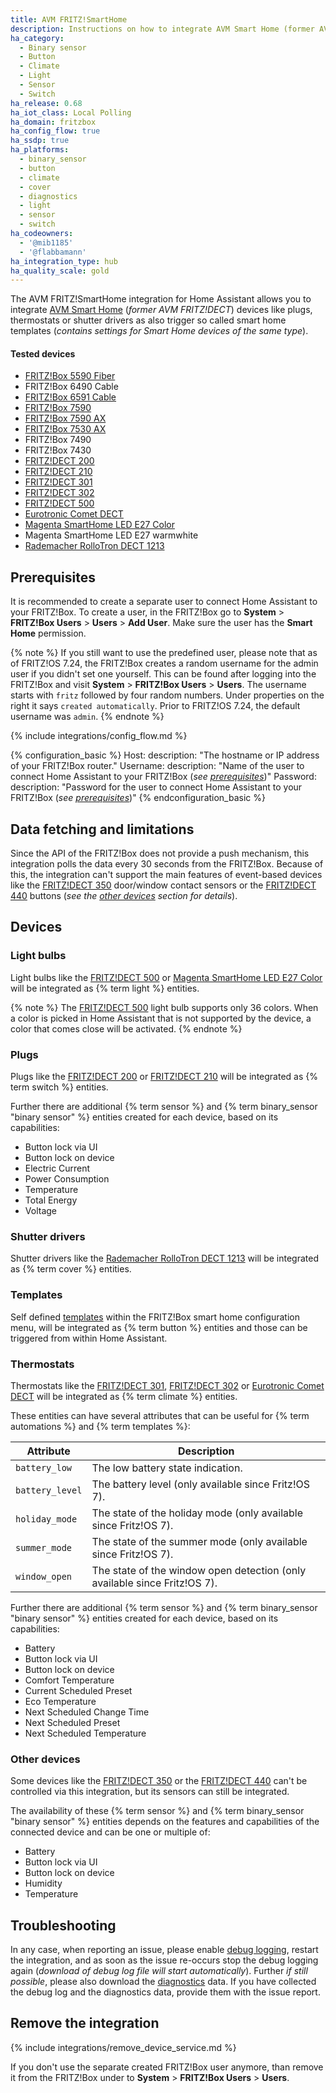 ```yaml
---
title: AVM FRITZ!SmartHome
description: Instructions on how to integrate AVM Smart Home (former AVM FRITZ!DECT) components into Home Assistant.
ha_category:
  - Binary sensor
  - Button
  - Climate
  - Light
  - Sensor
  - Switch
ha_release: 0.68
ha_iot_class: Local Polling
ha_domain: fritzbox
ha_config_flow: true
ha_ssdp: true
ha_platforms:
  - binary_sensor
  - button
  - climate
  - cover
  - diagnostics
  - light
  - sensor
  - switch
ha_codeowners:
  - '@mib1185'
  - '@flabbamann'
ha_integration_type: hub
ha_quality_scale: gold
---
```


The AVM FRITZ!SmartHome integration for Home Assistant allows you to integrate [AVM Smart Home](https://en.avm.de/products/smart-home/) (_former AVM FRITZ!DECT_) devices like plugs, thermostats or shutter drivers as also trigger so called smart home templates (_contains settings for Smart Home devices of the same type_).

#### Tested devices

- [FRITZ!Box 5590 Fiber][fritzbox_5590_fiber]
- FRITZ!Box 6490 Cable
- [FRITZ!Box 6591 Cable][fritzbox_6591_cable]
- [FRITZ!Box 7590][fritzbox_7590]
- [FRITZ!Box 7590 AX][fritzbox_7590_ax]
- [FRITZ!Box 7530 AX][fritzbox_7530_ax]
- FRITZ!Box 7490
- FRITZ!Box 7430
- [FRITZ!DECT 200][fritzdect_200]
- [FRITZ!DECT 210][fritzdect_210]
- [FRITZ!DECT 301][fritzdect_301]
- [FRITZ!DECT 302][fritzdect_302]
- [FRITZ!DECT 500][fritzdect_500]
- [Eurotronic Comet DECT][eurotronic_comet_dect]
- [Magenta SmartHome LED E27 Color][magenta_led_e27_color]
- Magenta SmartHome LED E27 warmwhite
- [Rademacher RolloTron DECT 1213][rademacher_rollotron_dect_1213]

## Prerequisites

It is recommended to create a separate user to connect Home Assistant to your FRITZ!Box. To create a user, in the FRITZ!Box go to **System** > **FRITZ!Box Users** > **Users** > **Add User**. Make sure the user has the **Smart Home** permission.

{% note %}
If you still want to use the predefined user, please note that as of FRITZ!OS 7.24, the FRITZ!Box creates a random username for the admin user if you didn't set one yourself. This can be found after logging into the FRITZ!Box and visit **System** > **FRITZ!Box Users** > **Users**. The username starts with `fritz` followed by four random numbers. Under properties on the right it says `created automatically`. Prior to FRITZ!OS 7.24, the default username was `admin`.
{% endnote %}

{% include integrations/config_flow.md %}

{% configuration_basic %}
Host:
  description: "The hostname or IP address of your FRITZ!Box router."
Username:
  description: "Name of the user to connect Home Assistant to your FRITZ!Box (_see [prerequisites](#prerequisites)_)"
Password:
  description: "Password for the user to connect Home Assistant to your FRITZ!Box (_see [prerequisites](#prerequisites)_)"
{% endconfiguration_basic %}

## Data fetching and limitations

Since the API of the FRITZ!Box does not provide a push mechanism, this integration polls the data every 30 seconds from the FRITZ!Box. Because of this, the integration can't support the main features of event-based devices like the [FRITZ!DECT 350][fritzdect_350] door/window contact sensors or the [FRITZ!DECT 440][fritzdect_440] buttons (_see the [other devices](#other-devices) section for details_).

## Devices

### Light bulbs

Light bulbs like the [FRITZ!DECT 500][fritzdect_500] or [Magenta SmartHome LED E27 Color][magenta_led_e27_color] will be integrated as {% term light %} entities.

{% note %}
The [FRITZ!DECT 500][fritzdect_500] light bulb supports only 36 colors. When a color is picked in Home Assistant that is not supported by the device, a color that comes close will be activated.
{% endnote %}

### Plugs

Plugs like the [FRITZ!DECT 200][fritzdect_200] or [FRITZ!DECT 210][fritzdect_210] will be integrated as {% term switch %} entities.

Further there are additional {% term sensor %} and {% term binary_sensor "binary sensor" %} entities created for each device, based on its capabilities:

- Button lock via UI
- Button lock on device
- Electric Current
- Power Consumption
- Temperature
- Total Energy
- Voltage

### Shutter drivers

Shutter drivers like the [Rademacher RolloTron DECT 1213][rademacher_rollotron_dect_1213] will be integrated as {% term cover %} entities.

### Templates

Self defined [templates](https://en.avm.de/guide/three-smart-home-templates-that-will-make-your-life-easier) within the FRITZ!Box smart home configuration menu, will be integrated as {% term button %} entities and those can be triggered from within Home Assistant.

### Thermostats

Thermostats like the [FRITZ!DECT 301][fritzdect_301], [FRITZ!DECT 302][fritzdect_302] or [Eurotronic Comet DECT][eurotronic_comet_dect] will be integrated as {% term climate %} entities.

These entities can have several attributes that can be useful for {% term automations %} and {% term templates %}:

| Attribute | Description |
| --------- | ----------- |
| `battery_low` | The low battery state indication. |
| `battery_level` | The battery level (only available since Fritz!OS 7). |
| `holiday_mode` | The state of the holiday mode (only available since Fritz!OS 7). |
| `summer_mode` | The state of the summer mode (only available since Fritz!OS 7). |
| `window_open` | The state of the window open detection (only available since Fritz!OS 7). |

Further there are additional {% term sensor %} and {% term binary_sensor "binary sensor" %} entities created for each device, based on its capabilities:

- Battery
- Button lock via UI
- Button lock on device
- Comfort Temperature
- Current Scheduled Preset
- Eco Temperature
- Next Scheduled Change Time
- Next Scheduled Preset
- Next Scheduled Temperature

### Other devices

Some devices like the [FRITZ!DECT 350][fritzdect_350] or the [FRITZ!DECT 440][fritzdect_440] can't be controlled via this integration, but its sensors can still be integrated.

The availability of these {% term sensor %} and {% term binary_sensor "binary sensor" %} entities depends on the features and capabilities of the connected device and can be one or multiple of:

- Battery
- Button lock via UI
- Button lock on device
- Humidity
- Temperature

[fritzbox_5590_fiber]: https://en.avm.de/products/fritzbox/fritzbox-5590-fiber
[fritzbox_6591_cable]: https://en.avm.de/products/fritzbox/fritzbox-6591-cable
[fritzbox_7590]: https://en.avm.de/products/fritzbox/fritzbox-7590
[fritzbox_7590_ax]: https://en.avm.de/products/fritzbox/fritzbox-7590-ax
[fritzbox_7530_ax]: https://en.avm.de/products/fritzbox/fritzbox-7530-ax
[fritzdect_200]: https://en.avm.de/products/smart-home/fritzdect-200
[fritzdect_210]: https://en.avm.de/products/smart-home/fritzdect-210
[fritzdect_301]: https://en.avm.de/products/smart-home/fritzdect-301
[fritzdect_302]: https://en.avm.de/products/smart-home/fritzdect-302
[fritzdect_350]: https://en.avm.de/products/smart-home/fritzdect-350
[fritzdect_440]: https://en.avm.de/products/smart-home/fritzdect-440
[fritzdect_500]: https://en.avm.de/products/smart-home/fritzdect-500
[eurotronic_comet_dect]: https://eurotronic.org/produkte/dect-ule-heizkoerperthermostat/comet-dect
[magenta_led_e27_color]: https://www.smarthome.de/geraete/smarthome-led-lampe-e27-farbig-weiss
[rademacher_rollotron_dect_1213]: https://www.rademacher.de/shop/rollladen-sonnenschutz/elektrischer-gurtwickler/rollotron-dect-1213

## Troubleshooting

In any case, when reporting an issue, please enable [debug logging](/docs/configuration/troubleshooting/#debug-logs-and-diagnostics), restart the integration, and as soon as the issue re-occurs stop the debug logging again (_download of debug log file will start automatically_). Further _if still possible_, please also download the [diagnostics](/integrations/diagnostics) data. If you have collected the debug log and the diagnostics data, provide them with the issue report.

## Remove the integration

{% include integrations/remove_device_service.md %}

If you don't use the separate created FRITZ!Box user anymore, than remove it from the FRITZ!Box under to **System** > **FRITZ!Box Users** > **Users**.
